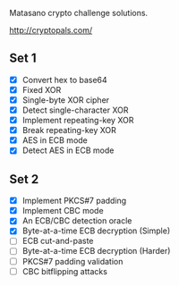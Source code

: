 Matasano crypto challenge solutions.

http://cryptopals.com/

## Set 1

  - [X] Convert hex to base64
  - [X] Fixed XOR
  - [X] Single-byte XOR cipher
  - [X] Detect single-character XOR
  - [X] Implement repeating-key XOR
  - [X] Break repeating-key XOR
  - [X] AES in ECB mode
  - [X] Detect AES in ECB mode

## Set 2

  - [X] Implement PKCS#7 padding
  - [X] Implement CBC mode
  - [X] An ECB/CBC detection oracle
  - [X] Byte-at-a-time ECB decryption (Simple)
  - [ ] ECB cut-and-paste
  - [ ] Byte-at-a-time ECB decryption (Harder)
  - [ ] PKCS#7 padding validation
  - [ ] CBC bitflipping attacks

